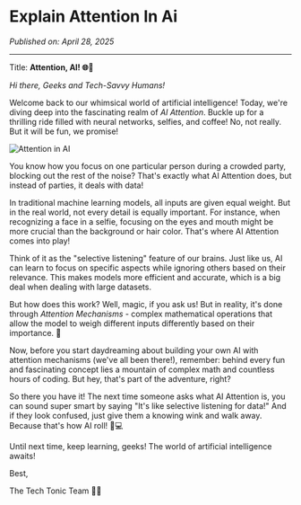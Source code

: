 # Explain Attention In Ai
*Published on: April 28, 2025*

---

 Title: **Attention, AI! 🌐🤖**



*Hi there, Geeks and Tech-Savvy Humans!*



Welcome back to our whimsical world of artificial intelligence! Today, we're diving deep into the fascinating realm of *AI Attention*. Buckle up for a thrilling ride filled with neural networks, selfies, and coffee! No, not really. But it will be fun, we promise!



![Attention in AI](https://cdn-images-1.medium.com/max/800/1*O37G5XBaHbZcU9hT4jvzFg.png)



You know how you focus on one particular person during a crowded party, blocking out the rest of the noise? That's exactly what AI Attention does, but instead of parties, it deals with data!



In traditional machine learning models, all inputs are given equal weight. But in the real world, not every detail is equally important. For instance, when recognizing a face in a selfie, focusing on the eyes and mouth might be more crucial than the background or hair color. That's where AI Attention comes into play!



Think of it as the "selective listening" feature of our brains. Just like us, AI can learn to focus on specific aspects while ignoring others based on their relevance. This makes models more efficient and accurate, which is a big deal when dealing with large datasets.



But how does this work? Well, magic, if you ask us! But in reality, it's done through *Attention Mechanisms* - complex mathematical operations that allow the model to weigh different inputs differently based on their importance. 🤯



Now, before you start daydreaming about building your own AI with attention mechanisms (we've all been there!), remember: behind every fun and fascinating concept lies a mountain of complex math and countless hours of coding. But hey, that's part of the adventure, right?



So there you have it! The next time someone asks what AI Attention is, you can sound super smart by saying "It's like selective listening for data!" And if they look confused, just give them a knowing wink and walk away. Because that's how AI roll! 🚀💻



Until next time, keep learning, geeks! The world of artificial intelligence awaits!



Best,

The Tech Tonic Team 🤖✨



